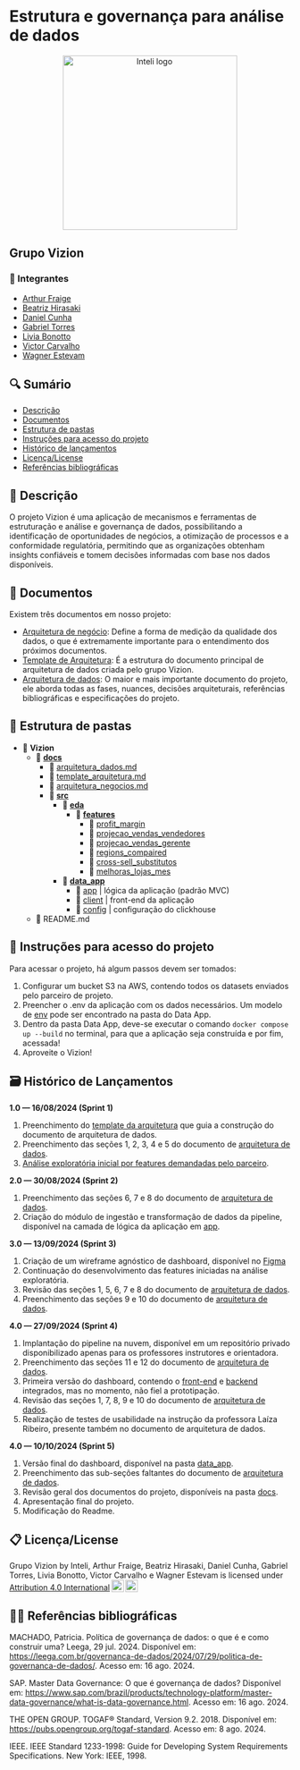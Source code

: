 # Estrutura e governança para análise de dados

<p align="center">
  <img src="https://i.imgur.com/aIfBsxk.png" alt="Inteli logo" border="0" width="312px">
</p>

## Grupo Vizion

### 🚀 Integrantes

- <a href="https://www.linkedin.com/in/arthur-fraige/">Arthur Fraige</a>
- <a href="https://www.linkedin.com/in/beatriz-hirasaki-leite-b2261923a/">Beatriz Hirasaki</a>
- <a href="https://www.linkedin.com/in/daniel-eduardocunha/">Daniel Cunha</a>
- <a href="https://www.linkedin.com/in/gabrielriostorres/">Gabriel Torres</a>
- <a href="https://www.linkedin.com/in/livia-bonotto-9064641a3/">Livia Bonotto</a>
- <a href="https://www.linkedin.com/in/victor-severiano-de-carvalho/">Victor Carvalho</a>
- <a href="https://www.linkedin.com/in/wagner-estevam/">Wagner Estevam</a>

## 🔍 Sumário

- [Descrição](#-descrição)
- [Documentos](#-documentos)
- [Estrutura de pastas](#-estrutura-de-pastas)
- [Instruções para acesso do projeto](#-instruções-para-acesso-do-projeto)
- [Histórico de lançamentos](#-histórico-de-lançamentos)
- [Licença/License](#-licençalicense)
- [Referências bibliográficas](#referências-bibliográficas)

## 📜 Descrição
O projeto Vizion é uma aplicação de mecanismos e ferramentas de estruturação e análise e governança de dados, possibilitando a identificação de oportunidades de negócios, a otimização de processos e a conformidade regulatória, permitindo que as organizações obtenham insights confiáveis e tomem decisões informadas com base nos dados disponíveis.

## 📝 Documentos
Existem três documentos em nosso projeto:
* [Arquitetura de negócio](docs/arquitetura_negocio.md): Define a forma de medição da qualidade dos dados, o que é extremamente importante para o entendimento dos próximos documentos.
* [Template de Arquitetura](docs/template_arquitetura.md): É a estrutura do documento principal de arquitetura de dados criada pelo grupo Vizion.
* [Arquitetura de dados](docs/arquitetura_dados.md): O maior e mais importante documento do projeto, ele aborda todas as fases, nuances, decisões arquiteturais, referências bibliográficas e especificações do projeto. 

## 📁 Estrutura de pastas

- 📂 **Vizion**
  - 📁 **[docs](docs/)**
      - 📄 [arquitetura_dados.md](docs/arquitetura_dados.md)
      - 📄 [template_arquitetura.md](docs/template_arquitetura.md)
      - 📄 [arquitetura_negocios.md](docs/arquitetura_negocio.md)
    - 📁 **[src](src/)**
        - 📁 **[eda](src/eda)**
          - 📁 **[features](src/eda/features)**
            - 📁 [profit_margin](src/eda/features/profit_margin/)
            - 📁 [projecao_vendas_vendedores](src/eda/features/projecao_vendas_vendedores/)
            - 📁 [projecao_vendas_gerente](src/eda/features/projecao_vendas_gerente)
            - 📁 [regions_compaired](src/eda/features/regions_compaired)
            - 📁 [cross-sell_substitutos](src/eda/features/cross-sell_substitutos)
            - 📁 [melhoras_lojas_mes](src/eda/features/melhoras_lojas_mes)
        - 📁 **[data_app](src/data_app)**
            - 📁 [app](src/data_app/app) | lógica da aplicação (padrão MVC)
            - 📁 [client](src/data_app/client) | front-end da aplicação
            - 📁 [config](src/data_app/config) | configuração do clickhouse
  - 📄 README.md


## 🔧 Instruções para acesso do projeto
Para acessar o projeto, há algum passos devem ser tomados:
1. Configurar um bucket S3 na AWS, contendo todos os datasets enviados pelo parceiro de projeto.
2. Preencher o .env da aplicação com os dados necessários. Um modelo de [env](./src/data_app/) pode ser encontrado na pasta do Data App.
3. Dentro da pasta Data App, deve-se executar o comando `docker compose up --build` no terminal, para que a aplicação seja construída e por fim, acessada!
4. Aproveite o Vizion!


## 🗃 Histórico de Lançamentos

**1.0 — 16/08/2024 (Sprint 1)**

1. Preenchimento do [template da arquitetura](docs/template_arquitetura.md) que guia a construção do documento de arquitetura de dados.
2. Preenchimento das seções 1, 2, 3, 4 e 5 do documento de [arquitetura de dados](docs/arquitetura_dados.md).
3. [Análise exploratória inicial por features demandadas pelo parceiro](src/eda).

**2.0 — 30/08/2024 (Sprint 2)**
1. Preenchimento das seções 6, 7 e 8 do documento de [arquitetura de dados](docs/arquitetura_dados.md).
2. Criação do módulo de ingestão e transformação de dados da pipeline, disponível na camada de lógica da aplicação em [app](./src/data_app/app/).

**3.0 — 13/09/2024 (Sprint 3)**
1. Criação de um wireframe agnóstico de dashboard, disponível no [Figma](https://www.figma.com/design/RpNuZTOI9lBQp82drcZFv1/Interface-Vizion---M11?node-id=102-432&t=DxwuTMk0XSbCOmlL-1)
2. Continuação do desenvolvimento das features iniciadas na análise exploratória.
3. Revisão das seções 1, 5, 6, 7 e 8 do documento de [arquitetura de dados](docs/arquitetura_dados.md).
4. Preenchimento das seções 9 e 10 do documento de [arquitetura de dados](docs/arquitetura_dados.md).

**4.0 — 27/09/2024 (Sprint 4)**
1. Implantação do pipeline na nuvem, disponível em um repositório privado disponibilizado apenas para os professores instrutores e orientadora.
2. Preenchimento das seções 11 e 12 do documento de [arquitetura de dados](docs/arquitetura_dados.md).
3. Primeira versão do dashboard, contendo o [front-end](src/data_app/client/) e [backend](src/data_app/app/) integrados, mas no momento, não fiel a prototipação.
4. Revisão das seções 1, 7, 8, 9 e 10 do documento de [arquitetura de dados](docs/arquitetura_dados.md).
5. Realização de testes de usabilidade na instrução da professora Laíza Ribeiro, presente também no documento de arquitetura de dados.

**4.0 — 10/10/2024 (Sprint 5)**
1. Versão final do dashboard, disponível na pasta [data_app](src/data_app/).
2. Preenchimento das sub-seções faltantes do documento de [arquitetura de dados](docs/arquitetura_dados.md).
3. Revisão geral dos documentos do projeto, disponíveis na pasta [docs](docs/).
4. Apresentação final do projeto.
5. Modificação do Readme.
 

## 📋 Licença/License
<p xmlns:cc="http://creativecommons.org/ns#" xmlns:dct="http://purl.org/dc/terms/"><span property="dct:title">Grupo Vizion</span> by <span property="cc:attributionName">Inteli, Arthur Fraige, Beatriz Hirasaki, Daniel Cunha, Gabriel Torres, Livia Bonotto, Victor Carvalho e Wagner Estevam</span> is licensed under <a href="http://creativecommons.org/licenses/by/4.0/?ref=chooser-v1" target="_blank" rel="license noopener noreferrer" style="display:inline-block;">Attribution 4.0 International<img style="height:22px!important;margin-left:3px;vertical-align:text-bottom;" src="https://mirrors.creativecommons.org/presskit/icons/cc.svg?ref=chooser-v1"><img style="height:22px!important;margin-left:3px;vertical-align:text-bottom;" src="https://mirrors.creativecommons.org/presskit/icons/by.svg?ref=chooser-v1"></a></p>

## 👩‍🔬 Referências bibliográficas
MACHADO, Patricia. Política de governança de dados: o que é e como construir uma? Leega, 29 jul. 2024. Disponível em: https://leega.com.br/governanca-de-dados/2024/07/29/politica-de-governanca-de-dados/. Acesso em: 16 ago. 2024.

SAP. Master Data Governance: O que é governança de dados? Disponível em: https://www.sap.com/brazil/products/technology-platform/master-data-governance/what-is-data-governance.html. Acesso em: 16 ago. 2024.

THE OPEN GROUP. TOGAF® Standard, Version 9.2. 2018. Disponível em: https://pubs.opengroup.org/togaf-standard. Acesso em: 8 ago. 2024.

IEEE. IEEE Standard 1233-1998: Guide for Developing System Requirements Specifications. New York: IEEE, 1998.